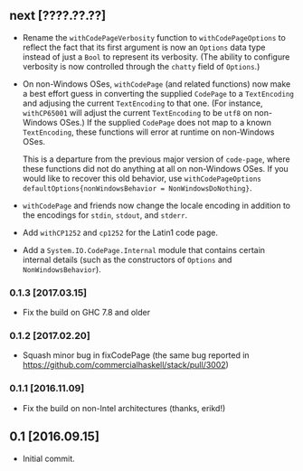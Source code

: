 ## next [????.??.??]
* Rename the `withCodePageVerbosity` function to `withCodePageOptions` to
  reflect the fact that its first argument is now an `Options` data type
  instead of just a `Bool` to represent its verbosity. (The ability to
  configure verbosity is now controlled through the `chatty` field of
  `Options`.)
* On non-Windows OSes, `withCodePage` (and related functions) now make a best
  effort guess in converting the supplied `CodePage` to a `TextEncoding` and
  adjusing the current `TextEncoding` to that one. (For instance, `withCP65001`
  will adjust the current `TextEncoding` to be `utf8` on non-Windows OSes.)
  If the supplied `CodePage` does not map to a known `TextEncoding`, these
  functions will error at runtime on non-Windows OSes.

  This is a departure from the previous major version of `code-page`, where
  these functions did not do anything at all on non-Windows OSes. If you
  would like to recover this old behavior, use
  `withCodePageOptions defaultOptions{nonWindowsBehavior = NonWindowsDoNothing}`.
* `withCodePage` and friends now change the locale encoding in addition to the
  encodings for `stdin`, `stdout`, and `stderr`.
* Add `withCP1252` and `cp1252` for the Latin1 code page.
* Add a `System.IO.CodePage.Internal` module that contains certain internal
  details (such as the constructors of `Options` and `NonWindowsBehavior`).

### 0.1.3 [2017.03.15]
* Fix the build on GHC 7.8 and older

### 0.1.2 [2017.02.20]
* Squash minor bug in fixCodePage (the same bug reported in
  https://github.com/commercialhaskell/stack/pull/3002)

### 0.1.1 [2016.11.09]
* Fix the build on non-Intel architectures (thanks, erikd!)

## 0.1 [2016.09.15]
* Initial commit.
